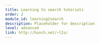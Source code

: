 ```yaml
---
title: Learning to search tutorials
order: 2
module_id: learning2search
description: Placeholder for description
level: advanced
link: http://hunch.net/~l2s/
---
```

